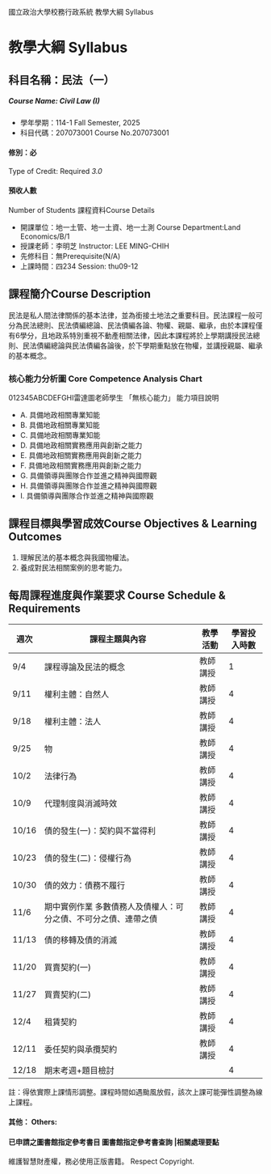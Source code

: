 國立政治大學校務行政系統 教學大綱 Syllabus
# 教學大綱 Syllabus
##  科目名稱：民法（一）
#####  Course Name: Civil Law (I)
  * 學年學期：114-1 Fall Semester, 2025 
  * 科目代碼：207073001 Course No.207073001
#### 修別：必
Type of Credit: Required 
_3.0_
#### 預收人數
Number of Students
課程資料Course Details
  * 開課單位：地一土管、地一土資、地一土測 Course Department:Land Economics/B/1 
  * 授課老師：李明芝 Instructor: LEE MING-CHIH 
  * 先修科目：無Prerequisite(N/A)
  * 上課時間：四234 Session: thu09-12
##  課程簡介Course Description
民法是私人間法律關係的基本法律，並為銜接土地法之重要科目。民法課程一般可分為民法總則、民法債編總論、民法債編各論、物權、親屬、繼承，由於本課程僅有6學分，且地政系特別重視不動產相關法律，因此本課程將於上學期講授民法總則、民法債編總論與民法債編各論後，於下學期重點放在物權，並講授親屬、繼承的基本概念。
###  核心能力分析圖 Core Competence Analysis Chart
012345ABCDEFGHI雷達圖老師學生
「無核心能力」 
能力項目說明
  * A. 具備地政相關專業知能
  * B. 具備地政相關專業知能
  * C. 具備地政相關專業知能
  * D. 具備地政相關實務應用與創新之能力
  * E. 具備地政相關實務應用與創新之能力
  * F. 具備地政相關實務應用與創新之能力
  * G. 具備領導與團隊合作並進之精神與國際觀
  * H. 具備領導與團隊合作並進之精神與國際觀
  * I. 具備領導與團隊合作並進之精神與國際觀
##  課程目標與學習成效Course Objectives & Learning Outcomes 
  1. 理解民法的基本概念與我國物權法。
  2. 養成對民法相關案例的思考能力。
##  每周課程進度與作業要求 Course Schedule & Requirements
週次 |  課程主題與內容 |  教學活動 |  學習投入時數  
---|---|---|---  
9/4 |  課程導論及民法的概念 |  教師講授 |  1  
9/11 |  權利主體：自然人 |  教師講授 |  4  
9/18 |  權利主體：法人 |  教師講授 |  4  
9/25 |  物 |  教師講授 |  4  
10/2 |  法律行為 |  教師講授 |  4  
10/9 |  代理制度與消滅時效 |  教師講授 |  4  
10/16 |  債的發生(一)：契約與不當得利 |  教師講授 |  4  
10/23 |  債的發生(二)：侵權行為 |  教師講授 |  4  
10/30 |  債的效力：債務不履行 |  教師講授 |  4  
11/6 |  期中實例作業 多數債務人及債權人：可分之債、不可分之債、連帶之債 |  教師講授 |  4  
11/13 |  債的移轉及債的消滅 |  教師講授 |  4  
11/20 |  買賣契約(一) |  教師講授 |  4  
11/27 |  買賣契約(二) |  教師講授 |  4  
12/4 |  租賃契約 |  教師講授 |  4  
12/11 |  委任契約與承攬契約 |  教師講授 |  4  
12/18 |  期末考週+題目檢討 |  |  4  
註：得依實際上課情形調整。課程時間如遇颱風放假，該次上課可能彈性調整為線上課程。
####  其他： Others:
####  已申請之圖書館指定參考書目  圖書館指定參考書查詢 |相關處理要點
維護智慧財產權，務必使用正版書籍。 Respect Copyright.